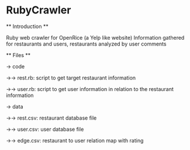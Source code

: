 RubyCrawler
===========

** Introduction **

Ruby web crawler for OpenRice (a Yelp like website)
Information gathered for restaurants and users, restaurants analyzed by user comments

** Files **

-> code

->-> rest.rb: script to get target restaurant information
  
->-> user.rb: script to get user information in relation to the restaurant information

-> data

->-> rest.csv: restaurant database file
  
->-> user.csv: user database file
  
->-> edge.csv: restaurant to user relation map with rating

